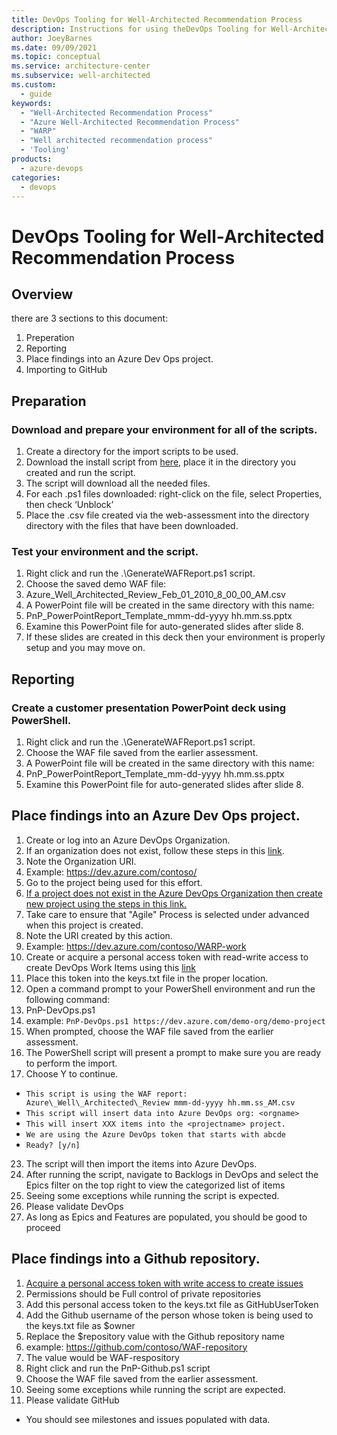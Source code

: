 ```yaml
---
title: DevOps Tooling for Well-Architected Recommendation Process
description: Instructions for using theDevOps Tooling for Well-Architected Recommendation Process
author: JoeyBarnes
ms.date: 09/09/2021
ms.topic: conceptual
ms.service: architecture-center
ms.subservice: well-architected
ms.custom:
  - guide
keywords:
  - "Well-Architected Recommendation Process"
  - "Azure Well-Architected Recommendation Process"
  - "WARP"
  - "Well architected recommendation process"
  - 'Tooling'
products:
  - azure-devops
categories:
  - devops
---
```


# DevOps Tooling for Well-Architected Recommendation Process

## Overview
there are 3 sections to this document:

1. Preperation 
2. Reporting
2. Place findings into an Azure Dev Ops project.
3. Importing to GitHub

## Preparation

### Download and prepare your environment for all of the scripts. 
1. Create a directory for the import scripts to be used.
2. Download the install script from [here](https://github.com/JoeyBarnes/architecture-center-pr/blob/warp-guidance-rework/docs/framework/warp/tools/devops/install-WARP-tools.ps1), place it in the directory you created and run the script.
3. The script will download all the needed files.
4. For each .ps1 files downloaded: right-click on the file, select Properties, then check ‘Unblock’
5. Place the .csv file created via the web-assessment into the directory directory with the files that have been downloaded.

### Test your environment and the script. 

1. Right click and run the .\GenerateWAFReport.ps1 script. 
2. Choose the saved demo WAF file: 
3. Azure_Well_Architected_Review_Feb_01_2010_8_00_00_AM.csv 
4. A PowerPoint file will be created in the same directory with this name: 
 1. PnP\_PowerPointReport\_Template_mmm-dd-yyyy hh.mm.ss.pptx
 2. Examine this PowerPoint file for auto-generated slides after slide 8. 
 3. If these slides are created in this deck then your environment is properly setup and you may move on. 

## Reporting

### Create a customer presentation PowerPoint deck using PowerShell. 

1. Right click and run the .\GenerateWAFReport.ps1 script. 
2. Choose the WAF file saved from the earlier assessment. 
3. A PowerPoint file will be created in the same directory with this name: 
4. PnP\_PowerPointReport\_Template_mm-dd-yyyy hh.mm.ss.pptx 
5. Examine this PowerPoint file for auto-generated slides after slide 8. 

## Place findings into an Azure Dev Ops project. 

1. Create or log into an Azure DevOps Organization. 
2. If an organization does not exist, follow these steps in this [link](http://a.https://docs.microsoft.com/en-us/azure/devops/organizations/accounts/create-organization?view=azure-devops). 
3. Note the Organization URI.
 1. Example: https://dev.azure.com/contoso/
2. Go to the project being used for this effort. 
6. [If a project does not exist in the Azure DevOps Organization then create new project using the steps in this link. ](https://docs.microsoft.com/en-us/azure/devops/organizations/projects/create-project?view=azure-devops&tabs=preview-page)
7. Take care to ensure that "Agile" Process is selected under advanced when this project is created.
10. Note the URI created by this action.
 11. Example: https://dev.azure.com/contoso/WARP-work
12. Create or acquire a personal access token with read-write access to create DevOps Work Items using this [link](https://docs.microsoft.com/en-us/azure/devops/organizations/accounts/use-personal-access-tokens-to-authenticate?view=azure-devops&tabs=preview-page)
13. Place this token into the keys.txt file in the proper location. 
14. Open a command prompt to your PowerShell environment and run the following command: 
15. PnP-DevOps.ps1 <url to project in Azure Devops>
 1. example:
 `PnP-DevOps.ps1 https://dev.azure.com/demo-org/demo-project`
16. When prompted, choose the WAF file saved from the earlier assessment. 
17. The PowerShell script will present a prompt to make sure you are ready to perform the import.
18. Choose Y to continue.
 - `This script is using the WAF report: Azure\_Well\_Architected\_Review mmm-dd-yyyy hh.mm.ss_AM.csv`
 - `This script will insert data into Azure DevOps org: <orgname>`
 - `This will insert XXX items into the <projectname> project.`
 - `We are using the Azure DevOps token that starts with abcde`
 - `Ready? [y/n]`
23. The script will then import the items into Azure DevOps. 
24. After running the script, navigate to Backlogs in DevOps and select the Epics filter on the top right to view the categorized list of items
25. Seeing some exceptions while running the script is expected.
26. Please validate DevOps
27. As long as Epics and Features are populated, you should be good to proceed 


## Place findings into a Github repository. 

1. [Acquire a personal access token with write access to create issues](https://docs.github.com/en/github/authenticating-to-github/creating-a-personal-access-token)
2. Permissions should be Full control of private repositories
3. Add this personal access token to the keys.txt file as GitHubUserToken
4. Add the Github username of the person whose token is being used to the keys.txt file as $owner
5. Replace the $repository value with the Github repository name
6. example: https://github.com/contoso/WAF-repository
7. The value would be WAF-respository
8. Right click and run the PnP-Github.ps1 script
9. Choose the WAF file saved from the earlier assessment.
10. Seeing some exceptions while running the script are expected.
11. Please validate GitHub
 - You should see milestones and issues populated with data. 
